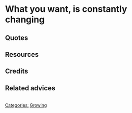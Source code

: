 # What you want, is constantly changing

## Quotes

## Resources

## Credits

## Related advices
<br/>[Categories:](../Categories/index.md) [Growing](../Categories/Growing.md)